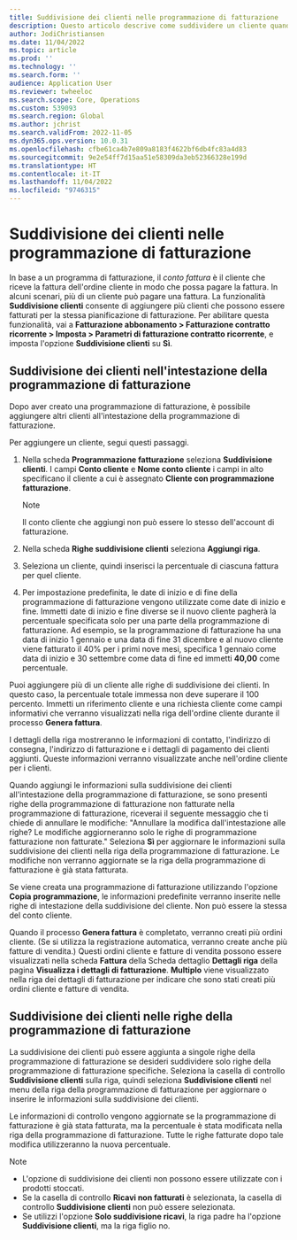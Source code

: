 ```yaml
---
title: Suddivisione dei clienti nelle programmazione di fatturazione
description: Questo articolo descrive come suddividere un cliente quando viene utilizzata la fatturazione dell'abbonamento.
author: JodiChristiansen
ms.date: 11/04/2022
ms.topic: article
ms.prod: ''
ms.technology: ''
ms.search.form: ''
audience: Application User
ms.reviewer: twheeloc
ms.search.scope: Core, Operations
ms.custom: 539093
ms.search.region: Global
ms.author: jchrist
ms.search.validFrom: 2022-11-05
ms.dyn365.ops.version: 10.0.31
ms.openlocfilehash: cfbe61ca4b7e809a8183f4622bf6db4fc83a4d83
ms.sourcegitcommit: 9e2e54ff7d15aa51e58309da3eb52366328e199d
ms.translationtype: HT
ms.contentlocale: it-IT
ms.lasthandoff: 11/04/2022
ms.locfileid: "9746315"
---
```

# <a name="customer-split-on-billing-schedules"></a>Suddivisione dei clienti nelle programmazione di fatturazione

In base a un programma di fatturazione, il *conto fattura* è il cliente che riceve la fattura dell'ordine cliente in modo che possa pagare la fattura. In alcuni scenari, più di un cliente può pagare una fattura. La funzionalità **Suddivisione clienti** consente di aggiungere più clienti che possono essere fatturati per la stessa pianificazione di fatturazione. Per abilitare questa funzionalità, vai a **Fatturazione abbonamento \> Fatturazione contratto ricorrente \> Imposta \> Parametri di fatturazione contratto ricorrente**, e imposta l'opzione **Suddivisione clienti** su **Sì**.

## <a name="customer-split-on-the-billing-schedule-header"></a>Suddivisione dei clienti nell'intestazione della programmazione di fatturazione

Dopo aver creato una programmazione di fatturazione, è possibile aggiungere altri clienti all'intestazione della programmazione di fatturazione.

Per aggiungere un cliente, segui questi passaggi.

1. Nella scheda **Programmazione fatturazione** seleziona **Suddivisione clienti**. I campi **Conto cliente** e **Nome conto cliente** i campi in alto specificano il cliente a cui è assegnato **Cliente con programmazione fatturazione**.

    > [!NOTE]
    > Il conto cliente che aggiungi non può essere lo stesso dell'account di fatturazione.

2. Nella scheda **Righe suddivisione clienti** seleziona **Aggiungi riga**.
3. Seleziona un cliente, quindi inserisci la percentuale di ciascuna fattura per quel cliente.
4. Per impostazione predefinita, le date di inizio e di fine della programmazione di fatturazione vengono utilizzate come date di inizio e fine. Immetti date di inizio e fine diverse se il nuovo cliente pagherà la percentuale specificata solo per una parte della programmazione di fatturazione. Ad esempio, se la programmazione di fatturazione ha una data di inizio 1 gennaio e una data di fine 31 dicembre e al nuovo cliente viene fatturato il 40% per i primi nove mesi, specifica 1 gennaio come data di inizio e 30 settembre come data di fine ed immetti **40,00** come percentuale.

Puoi aggiungere più di un cliente alle righe di suddivisione dei clienti. In questo caso, la percentuale totale immessa non deve superare il 100 percento. Immetti un riferimento cliente e una richiesta cliente come campi informativi che verranno visualizzati nella riga dell'ordine cliente durante il processo **Genera fattura**.

I dettagli della riga mostreranno le informazioni di contatto, l'indirizzo di consegna, l'indirizzo di fatturazione e i dettagli di pagamento dei clienti aggiunti. Queste informazioni verranno visualizzate anche nell'ordine cliente per i clienti.

Quando aggiungi le informazioni sulla suddivisione dei clienti all'intestazione della programmazione di fatturazione, se sono presenti righe della programmazione di fatturazione non fatturate nella programmazione di fatturazione, riceverai il seguente messaggio che ti chiede di annullare le modifiche: "Annullare la modifica dall'intestazione alle righe? Le modifiche aggiorneranno solo le righe di programmazione fatturazione non fatturate." Seleziona **Sì** per aggiornare le informazioni sulla suddivisione dei clienti nella riga della programmazione di fatturazione. Le modifiche non verranno aggiornate se la riga della programmazione di fatturazione è già stata fatturata.

Se viene creata una programmazione di fatturazione utilizzando l'opzione **Copia programmazione**, le informazioni predefinite verranno inserite nelle righe di intestazione della suddivisione del cliente. Non può essere la stessa del conto cliente.

Quando il processo **Genera fattura** è completato, verranno creati più ordini cliente. (Se si utilizza la registrazione automatica, verranno create anche più fatture di vendita.) Questi ordini cliente e fatture di vendita possono essere visualizzati nella scheda **Fattura** della Scheda dettaglio **Dettagli riga** della pagina **Visualizza i dettagli di fatturazione**. **Multiplo** viene visualizzato nella riga dei dettagli di fatturazione per indicare che sono stati creati più ordini cliente e fatture di vendita.

## <a name="customer-split-on-billing-schedule-lines"></a>Suddivisione dei clienti nelle righe della programmazione di fatturazione

La suddivisione dei clienti può essere aggiunta a singole righe della programmazione di fatturazione se desideri suddividere solo righe della programmazione di fatturazione specifiche. Seleziona la casella di controllo **Suddivisione clienti** sulla riga, quindi seleziona **Suddivisione clienti** nel menu della riga della programmazione di fatturazione per aggiornare o inserire le informazioni sulla suddivisione dei clienti.

Le informazioni di controllo vengono aggiornate se la programmazione di fatturazione è già stata fatturata, ma la percentuale è stata modificata nella riga della programmazione di fatturazione. Tutte le righe fatturate dopo tale modifica utilizzeranno la nuova percentuale.

> [!NOTE]
> - L'opzione di suddivisione dei clienti non possono essere utilizzate con i prodotti stoccati.
> - Se la casella di controllo **Ricavi non fatturati** è selezionata, la casella di controllo **Suddivisione clienti** non può essere selezionata.
> - Se utilizzi l'opzione **Solo suddivisione ricavi**, la riga padre ha l'opzione **Suddivisione clienti**, ma la riga figlio no.
